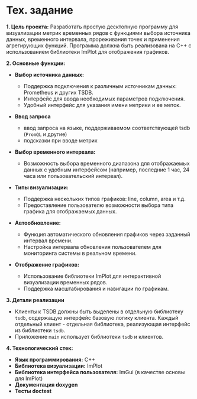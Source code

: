 # Тех. задание

**1. Цель проекта:**
Разработать простую десктопную программу для визуализации метрик временных рядов с функциями выбора источника данных, временного интервала, прореживания точек и применения агрегирующих функций. Программа должна быть реализована на C++ с использованием библиотеки ImPlot для отображения графиков.

**2. Основные функции:**

- **Выбор источника данных:**
  - Поддержка подключения к различным источникам данных: Prometheus и других TSDB.
  - Интерфейс для ввода необходимых параметров подключения.
  - Удобный интерфейс для указания имени метрики и ее меток.

- **Ввод запроса**
  - ввод запроса на языке, поддерживаемом соответствующей tsdb (`PromQL` и другие)
  - подсказки при вводе метрик

- **Выбор временного интервала:**
  - Возможность выбора временного диапазона для отображаемых данных с удобным интерфейсом (например, последние 1 час, 24 часа или пользовательский интервал).

- **Типы визуализации:**
  - Поддержка нескольких типов графиков: line, column, area и т.д.
  - Предоставление пользователю возможности выбора типа графика для отображаемых данных.

- **Автообновление:**
  - Функция автоматического обновления графиков через заданный интервал времени.
  - Настройка интервала обновления пользователем для мониторинга системы в реальном времени.

- **Отображение графиков:**
  - Использование библиотеки ImPlot для интерактивной визуализации временных рядов.
  - Поддержка масштабирования и навигации по графикам.

**3. Детали реализации**
  - Клиенты к TSDB должны быть выделены в отдельную библиотеку `tsdb`, содержащую интерфейс базовую логику клиента. Каждый отдельный клиент - отдельная библиотека, реализующая интерфейс из библиотеки `tsdb`.
  - Приложение `main` использует библиотеки `tsdb` и клиентов.

**4. Технологический стек:**

- **Язык программирования:** C++
- **Библиотека визуализации:** ImPlot
- **Библиотека интерфейса пользователя:** ImGui (в качестве основы для ImPlot)
- **Документация doxygen**
- **Тесты doctest**

